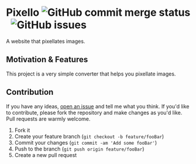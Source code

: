 # Pixello   ![GitHub commit merge status](https://img.shields.io/github/commit-status/CodeDreamer06/EloGrapher/main/7ff58a6456a2e1f45ebca96561a83f0f5ec389d6)&nbsp;  ![GitHub issues](https://img.shields.io/github/issues/CodeDreamer06/EloGrapher)
A website that pixellates images.
## Motivation & Features
This project is a very simple converter that helps you pixellate images.

## Contribution
If you have any ideas,   [open an issue](https://github.com/CodeDreamer06/Pixello/issues/new)  and tell me what you think. If you'd like to contribute, please fork the repository and make changes as you'd like. Pull requests are warmly welcome.
1. Fork it
2. Create your feature branch (`git checkout -b feature/fooBar`)
3. Commit your changes (`git commit -am 'Add some fooBar'`)
4. Push to the branch (`git push origin feature/fooBar`)
5. Create a new pull request